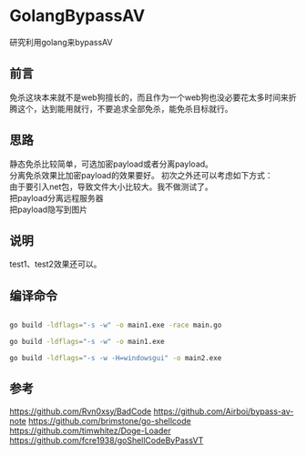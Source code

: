 # GolangBypassAV
研究利用golang来bypassAV

## 前言
免杀这块本来就不是web狗擅长的，而且作为一个web狗也没必要花太多时间来折腾这个，达到能用就行，不要追求全部免杀，能免杀目标就行。


## 思路
静态免杀比较简单，可选加密payload或者分离payload。  
分离免杀效果比加密payload的效果要好。
初次之外还可以考虑如下方式：   
由于要引入net包，导致文件大小比较大。我不做测试了。   
把payload分离远程服务器   
把payload隐写到图片    

## 说明
test1、test2效果还可以。





## 编译命令

```bash

go build -ldflags="-s -w" -o main1.exe -race main.go

go build -ldflags="-s -w" -o main1.exe

go build -ldflags="-s -w -H=windowsgui" -o main2.exe

```



## 参考
https://github.com/Rvn0xsy/BadCode
https://github.com/Airboi/bypass-av-note
https://github.com/brimstone/go-shellcode        
https://github.com/timwhitez/Doge-Loader        
https://github.com/fcre1938/goShellCodeByPassVT        